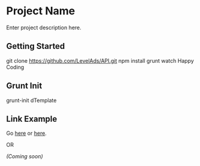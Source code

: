 # Project Name

Enter project description here.

## Getting Started
git clone https://github.com/LevelAds/API.git
npm install
grunt watch
Happy Coding

## Grunt Init
grunt-init dTemplate

## Link Example
Go [here][example1] or [here][example2].

[example1]: https://raw.github.com/derekdunnom/level/master/dist/Greens.min.js
[example2]: https://raw.github.com/derekdunnom/level/master/dist/Greens.js

OR

_(Coming soon)_




